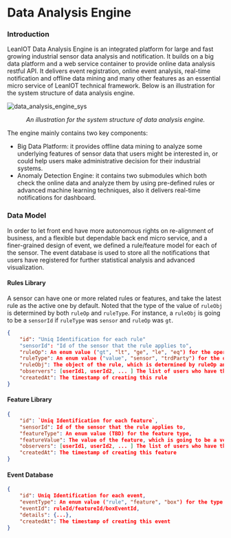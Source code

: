 Data Analysis Engine
===

### Introduction

LeanIOT Data Analysis Engine is an integrated platform for large and fast growing industrial sensor data analysis and notification. It builds on a big data platform and a web service container to provide online data analysis restful API. It delivers event registration, online event analysis, real-time notification and offline data mining and many other features as an essential micro service of LeanIOT technical framework. Below is an illustration for the system structure of data analysis engine. 

![data_analysis_engine_sys](https://github.com/leaniot/data-analysis-engine/blob/master/img/LeanIOT%20Data%20Analysis%20Engine.png)
*<p align="center">An illustration for the system structure of data analysis engine.</p>*

The engine mainly contains two key components:

- Big Data Platform: it provides offline data mining to analyze some underlying features of sensor data that users might be interested in, or could help users make administrative decision for their industrial systems. 
- Anomaly Detection Engine: it contains two submodules which both check the online data and analyze them by using pre-defined rules or advanced machine learning techniques, also it delivers real-time notifications for dashboard. 

### Data Model

In order to let front end have more autonomous rights on re-alignment of business, and a flexible but dependable back end micro service, and a finer-grained design of event, we defined a rule/feature model for each of the sensor. The event database is used to store all the notifications that users have registered for further statistical analysis and advanced visualization.

#### Rules Library

A sensor can have one or more related rules or features, and take the latest rule as the active one by default. Noted that the type of the value of `ruleObj` is determined by both `ruleOp` and `ruleType`. For instance, a `ruleObj` is going to be a `sensorId` if `ruleType` was `sensor` and `ruleOp` was `gt`.  

```json
{
    "id": "Uniq Identification for each rule"
    "sensorId": "Id of the sensor that the rule applies to",
    "ruleOp": An enum value ("gt", "lt", "ge", "le", "eq") for the operator of the rule,
    "ruleType": An enum value ("value", "sensor", "trdParty") for the data type of the rule,
    "ruleObj": The object of the rule, which is determined by ruleOp and ruleType,
    "observers": [userId1, userId2, ... ] The list of users who have the rights to subscribe and check the rule, 
    "createdAt": The timestamp of creating this rule
}
```

#### Feature Library



```json
{
    "id": `Uniq Identification for each feature`,
    "sensorId": Id of the sensor that the rule applies to,
    "featureType": An enum value (TBD) for the feature type,
    "featureValue": The value of the feature, which is going to be a vector or a matrix,
    "observers": [userId1, userId2, ... ] The list of users who have the rights to subscribe and check the rule, 
    "createdAt": The timestamp of creating this feature
}
```

#### Event Database



```json
{
	"id": Uniq Identification for each event,
    "eventType": An enum value ("rule", "feature", "box") for the type of the event,
    "eventId": ruleId/featureId/boxEventId,
    "details": {...},
    "createdAt": The timestamp of creating this event
}
```

